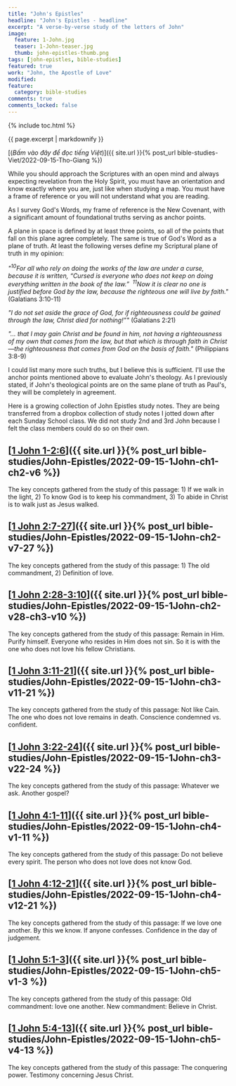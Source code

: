 ```yaml
---
title: "John's Epistles"
headline: "John's Epistles - headline"
excerpt: "A verse-by-verse study of the letters of John"
image: 
  feature: 1-John.jpg
  teaser: 1-John-teaser.jpg
  thumb: john-epistles-thumb.png
tags: [john-epistles, bible-studies]
featured: true
work: "John, the Apostle of Love"
modified:
feature:
  category: bible-studies
comments: true
comments_locked: false
---
```


{% include toc.html %}

{{ page.excerpt | markdownify }}

[(<em>Bấm vào đây để đọc tiếng Việt</em>)]({{ site.url }}{% post_url bible-studies-Viet/2022-09-15-Tho-Giang %})

While you should approach the Scriptures with an open mind and always expecting revelation from the Holy Spirit, you must have an orientation and know exactly where you are, just like when studying a map. You must have a frame of reference or you will not understand what you are reading.

As I survey God's Words, my frame of reference is the New Covenant, with a significant amount of foundational truths serving as anchor points.

A plane in space is defined by at least three points, so all of the points that fall on this plane agree completely. The same is true of God's Word as a plane of truth. At least the following verses define my Scriptural plane of truth in my opinion:

*"<sup>10</sup>For all who rely on doing the works of the law are under a curse, because it is written, “Cursed is everyone who does not keep on doing everything written in the book of the law.”  <sup>11</sup>Now it is clear no one is justified before God by the law, because the righteous one will live by faith."* (Galatians 3:10-11)

*"I do not set aside the grace of God, for if righteousness could be gained through the law, Christ died for nothing!”"* (Galatians 2:21)

*"... that I may gain Christ and be found in him, not having a righteousness of my own that comes from the law, but that which is through faith in Christ—the righteousness that comes from God on the basis of faith."* (Philippians 3:8-9)

I could list many more such truths, but I believe this is sufficient. I'll use the anchor points mentioned above to evaluate John's theology. As I previously stated, if John's theological points are on the same plane of truth as Paul's, they will be completely in agreement.

Here is a growing collection of John Epistles study notes. They are being transferred from a dropbox collection of study notes I jotted down after each Sunday School class. We did not study 2nd and 3rd John because I felt the class members could do so on their own.

##  [<u>1 John 1-2:6</u>]({{ site.url }}{% post_url bible-studies/John-Epistles/2022-09-15-1John-ch1-ch2-v6 %})

The key concepts gathered from the study of this passage: 1) If we walk in the light, 2) To know God is to keep his commandment, 3) To abide in Christ is to walk just as Jesus walked.

##  [<u>1 John 2:7-27</u>]({{ site.url }}{% post_url bible-studies/John-Epistles/2022-09-15-1John-ch2-v7-27 %})

The key concepts gathered from the study of this passage: 1) The old commandment, 2) Definition of love.

##  [<u>1 John 2:28-3:10</u>]({{ site.url }}{% post_url bible-studies/John-Epistles/2022-09-15-1John-ch2-v28-ch3-v10 %})

The key concepts gathered from the study of this passage: Remain in Him. Purify himself. Everyone who resides in Him does not sin. So it is with the one who does not love his fellow Christians.

##  [<u>1 John 3:11-21</u>]({{ site.url }}{% post_url bible-studies/John-Epistles/2022-09-15-1John-ch3-v11-21 %})

The key concepts gathered from the study of this passage: Not like Cain. The one who does not love remains in death. Conscience condemned vs. confident. 

##  [<u>1 John 3:22-24</u>]({{ site.url }}{% post_url bible-studies/John-Epistles/2022-09-15-1John-ch3-v22-24 %})

The key concepts gathered from the study of this passage: Whatever we ask. Another gospel?

##  [<u>1 John 4:1-11</u>]({{ site.url }}{% post_url bible-studies/John-Epistles/2022-09-15-1John-ch4-v1-11 %})

The key concepts gathered from the study of this passage: Do not believe every spirit. The person who does not love does not know God.

##  [<u>1 John 4:12-21</u>]({{ site.url }}{% post_url bible-studies/John-Epistles/2022-09-15-1John-ch4-v12-21 %})

The key concepts gathered from the study of this passage: If we love one another. By this we know. If anyone confesses. Confidence in the day of judgement.

##  [<u>1 John 5:1-3</u>]({{ site.url }}{% post_url bible-studies/John-Epistles/2022-09-15-1John-ch5-v1-3 %})

The key concepts gathered from the study of this passage: Old commandment: love one another. New commandment: Believe in Christ.

##  [<u>1 John 5:4-13</u>]({{ site.url }}{% post_url bible-studies/John-Epistles/2022-09-15-1John-ch5-v4-13 %})

The key concepts gathered from the study of this passage: The conquering power. Testimony concerning Jesus Christ.

